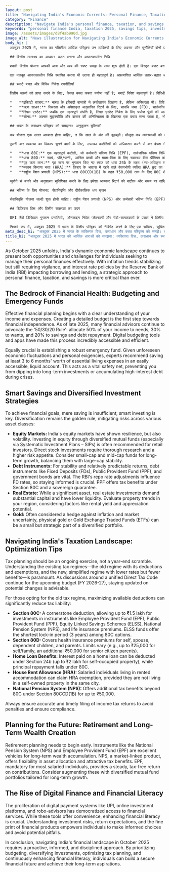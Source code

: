 ```yaml
---
layout: post
title: "Navigating India's Economic Currents: Personal Finance, Taxation, and Smart Savings in October 2025"
category: "Finance"
description: "Navigate India's personal finance, taxation, and savings landscape in October 2025."
keywords: "personal finance India, taxation 2025, savings tips, investment strategies, budget planning, income tax deductions, retirement planning, financial literacy, व्यक्तिगत वित्त भारत, कराधान 2025, बचत युक्तियाँ, निवेश रणनीतियाँ, बजट योजना, आयकर कटौती, सेवानिवृत्ति योजना, वित्तीय साक्षरता"
image: /assets/images/d8f4ab990d.jpg
image_alt: "News illustration for Navigating India's Economic Currents: Personal Finance, Taxation, and Smart Savings in October 2025"
body_hi: |
  अक्टूबर 2025 में, भारत का गतिशील आर्थिक परिदृश्य उन व्यक्तियों के लिए अवसर और चुनौतियाँ दोनों प्रस्तुत कर रहा है जो अपने व्यक्तिगत वित्त को प्रभावी ढंग से प्रबंधित करना चाहते हैं। मुद्रास्फीति के रुझान स्थिर हो रहे हैं लेकिन अभी भी सतर्कता की आवश्यकता है, और भारतीय रिज़र्व बैंक (RBI) की ब्याज दर नीतियाँ उधार लेने और देने को प्रभावित कर रही हैं, ऐसे में व्यक्तिगत वित्त, कराधान और बचत के लिए एक रणनीतिक दृष्टिकोण पहले से कहीं अधिक महत्वपूर्ण है।

  ## वित्तीय स्वास्थ्य का आधार: बजट बनाना और आपातकालीन निधि

  प्रभावी वित्तीय योजना आपकी आय और व्यय की स्पष्ट समझ के साथ शुरू होती है। एक विस्तृत बजट बनाना वित्तीय स्वतंत्रता की दिशा में पहला कदम है। 2025 के अंत तक, कई वित्तीय सलाहकार '50/30/20 नियम' की वकालत करना जारी रखते हैं: अपनी आय का 50% आवश्यकताओं, 30% इच्छाओं और 20% बचत और ऋण चुकौती के लिए आवंटित करें। डिजिटल बजटिंग टूल और ऐप्स ने इस प्रक्रिया को अविश्वसनीय रूप से सुलभ और कुशल बना दिया है।

  एक मजबूत आपातकालीन निधि स्थापित करना भी उतना ही महत्वपूर्ण है। अप्रत्याशित आर्थिक उतार-चढ़ाव और व्यक्तिगत आपात स्थितियों को देखते हुए, विशेषज्ञ आसानी से सुलभ, तरल खाते में कम से कम 3 से 6 महीने के आवश्यक जीवन-यापन के खर्चों को बचाने की सलाह देते हैं। यह एक महत्वपूर्ण सुरक्षा जाल के रूप में कार्य करता है, जो आपको संकटों के दौरान दीर्घकालिक निवेशों में गोता लगाने या उच्च-ब्याज ऋण जमा करने से रोकता है।

  ## स्मार्ट बचत और विविध निवेश रणनीतियाँ

  वित्तीय लक्ष्यों को प्राप्त करने के लिए, केवल बचत करना पर्याप्त नहीं है; स्मार्ट निवेश महत्वपूर्ण है। विविधीकरण (Diversification) विभिन्न परिसंपत्ति वर्गों में जोखिमों को कम करने का सुनहरा नियम बना हुआ है:

  *   **इक्विटी बाजार:** भारत के इक्विटी बाजारों ने लचीलापन दिखाया है, लेकिन अस्थिरता भी। विविध म्यूचुअल फंड (विशेष रूप से व्यवस्थित निवेश योजनाओं – SIP के माध्यम से) में इक्विटी में निवेश अक्सर खुदरा निवेशकों के लिए अनुशंसित किया जाता है। सीधे स्टॉक निवेश के लिए गहन शोध और उच्च जोखिम लेने की क्षमता की आवश्यकता होती है। दीर्घकालिक विकास के लिए स्मॉल-कैप और मिड-कैप फंडों पर विचार करें, उन्हें लार्ज-कैप स्थिरता के साथ संतुलित करें।
  *   **ऋण साधन:** स्थिरता और अपेक्षाकृत अनुमानित रिटर्न के लिए, सावधि जमा (FD), सार्वजनिक भविष्य निधि (PPF), और सरकारी बॉन्ड जैसे ऋण साधन महत्वपूर्ण हैं। RBI के रेपो दर समायोजन FD दरों को प्रभावित करते हैं, इसलिए सूचित रहना महत्वपूर्ण है। PPF धारा 80C के तहत कर लाभ और एक संप्रभु गारंटी प्रदान करता है।
  *   **रियल एस्टेट:** जबकि एक महत्वपूर्ण संपत्ति है, रियल एस्टेट निवेश के लिए पर्याप्त पूंजी की आवश्यकता होती है और इसमें तरलता कम होती है। अपने क्षेत्र में संपत्ति के रुझानों का मूल्यांकन करें, जिसमें किराये की उपज और मूल्यांकन क्षमता जैसे कारकों पर विचार करें।
  *   **सोना:** अक्सर मुद्रास्फीति और बाजार की अनिश्चितता के खिलाफ एक बचाव माना जाता है, भौतिक सोना या गोल्ड एक्सचेंज ट्रेडेड फंड (ETF) एक विविध पोर्टफोलियो का एक छोटा लेकिन रणनीतिक हिस्सा हो सकता है।

  ## भारत के कराधान परिदृश्य को समझना: अनुकूलन युक्तियाँ

  कर योजना एक सतत अभ्यास होना चाहिए, न कि साल के अंत की हड़बड़ी। मौजूदा कर व्यवस्थाओं को समझना—कटौतियों और छूटों के साथ पुरानी व्यवस्था, और कम दरों लेकिन कम लाभों के साथ नई, सरलीकृत व्यवस्था—सर्वोपरि है। आगामी बजट (वित्त वर्ष 2026-27) के लिए एक एकीकृत प्रत्यक्ष कर संहिता पर चर्चा जारी है, संभावित परिवर्तनों पर अपडेट रहना उचित है।

  पुरानी कर व्यवस्था का विकल्प चुनने वालों के लिए, उपलब्ध कटौतियों को अधिकतम करने से कर देयता में काफी कमी आ सकती है:

  *   **धारा 80C:** एक महत्वपूर्ण कटौती, जो कर्मचारी भविष्य निधि (EPF), सार्वजनिक भविष्य निधि (PPF), इक्विटी लिंक्ड सेविंग स्कीम (ELSS), राष्ट्रीय पेंशन प्रणाली (NPS), और जीवन बीमा प्रीमियम जैसे साधनों में ₹1.5 लाख तक के निवेश की अनुमति देती है। ELSS फंड 80C विकल्पों में सबसे कम लॉक-इन अवधि (3 साल) प्रदान करते हैं।
  *   **धारा 80D:** स्वयं, पति/पत्नी, आश्रित बच्चों और माता-पिता के लिए स्वास्थ्य बीमा प्रीमियम को कवर करता है। सीमाएं भिन्न होती हैं (जैसे, स्वयं/परिवार के लिए ₹25,000 तक, वरिष्ठ नागरिक माता-पिता के लिए अतिरिक्त ₹50,000)।
  *   **गृह ऋण लाभ:** गृह ऋण पर भुगतान किए गए ब्याज को धारा 24b के तहत (स्व-अधिकृत संपत्ति के लिए ₹2 लाख तक) कटौती के रूप में दावा किया जा सकता है, जबकि मूलधन चुकौती 80C के अंतर्गत आती है।
  *   **मकान किराया भत्ता (HRA):** किराए के आवास में रहने वाले वेतनभोगी व्यक्ति HRA छूट का दावा कर सकते हैं, बशर्ते वे उसी शहर में स्व-स्वामित्व वाली संपत्ति में न रहते हों।
  *   **राष्ट्रीय पेंशन प्रणाली (NPS):** धारा 80CCD(1B) के तहत ₹50,000 तक के लिए 80C से परे अतिरिक्त कर लाभ प्रदान करता है।

  जुर्माने से बचने और अनुपालन सुनिश्चित करने के लिए हमेशा आयकर रिटर्न को सटीक और समय पर दाखिल करना सुनिश्चित करें।

  ## भविष्य के लिए योजना: सेवानिवृत्ति और दीर्घकालिक धन सृजन

  सेवानिवृत्ति योजना जल्दी शुरू होनी चाहिए। राष्ट्रीय पेंशन प्रणाली (NPS) और कर्मचारी भविष्य निधि (EPF) जैसे साधन दीर्घकालिक धन संचय के लिए उत्कृष्ट माध्यम हैं। NPS, एक बाजार-लिंक्ड उत्पाद, परिसंपत्ति आवंटन में लचीलापन और आकर्षक कर लाभ प्रदान करता है। EPF, अधिकांश वेतनभोगी व्यक्तियों के लिए अनिवार्य, योगदान पर एक स्थिर, कर-मुक्त रिटर्न प्रदान करता है। दीर्घकालिक विकास के लिए तैयार किए गए विविध म्यूचुअल फंड पोर्टफोलियो के साथ इन्हें पूरक करने पर विचार करें।

  ## डिजिटल वित्त और वित्तीय साक्षरता का उदय

  UPI जैसे डिजिटल भुगतान प्रणालियों, ऑनलाइन निवेश प्लेटफार्मों और रोबो-सलाहकारों के प्रसार ने वित्तीय सेवाओं तक पहुंच का लोकतंत्रीकरण किया है। जबकि ये उपकरण सुविधा प्रदान करते हैं, वित्तीय साक्षरता बढ़ाना महत्वपूर्ण है। निवेश जोखिमों, रिटर्न की अपेक्षाओं और वित्तीय उत्पादों के बारीक विवरण को समझना व्यक्तियों को सूचित विकल्प बनाने और संभावित नुकसान से बचने के लिए सशक्त बनाता है।

  निष्कर्ष रूप में, अक्टूबर 2025 में भारत के वित्तीय परिदृश्य को नेविगेट करने के लिए एक सक्रिय, सूचित और अनुशासित दृष्टिकोण की आवश्यकता है। बजट को प्राथमिकता देकर, निवेशों में विविधता लाकर, कर योजना को अनुकूलित करके, और वित्तीय साक्षरता को लगातार बढ़ाकर, व्यक्ति एक सुरक्षित वित्तीय भविष्य का निर्माण कर सकते हैं और अपनी दीर्घकालिक आकांक्षाओं को प्राप्त कर सकते हैं।
meta_desc_hi: "अक्टूबर 2025 में भारत के व्यक्तिगत वित्त, कराधान और बचत परिदृश्य को समझें। बजट, विविध निवेश, कर कटौतियों और सेवानिवृत्ति योजना पर विशेषज्ञ सुझाव प्राप्त करें।"
title_hi: "अक्टूबर 2025 में भारत की आर्थिक धाराओं को समझना: व्यक्तिगत वित्त, कराधान और स्मार्ट बचत"
---
```

As October 2025 unfolds, India's dynamic economic landscape continues to present both opportunities and challenges for individuals seeking to manage their personal finances effectively. With inflation trends stabilizing but still requiring vigilance, and interest rate policies by the Reserve Bank of India (RBI) impacting borrowing and lending, a strategic approach to personal finance, taxation, and savings is more critical than ever.

## The Bedrock of Financial Health: Budgeting and Emergency Funds

Effective financial planning begins with a clear understanding of your income and expenses. Creating a detailed budget is the first step towards financial independence. As of late 2025, many financial advisors continue to advocate the '50/30/20 Rule': allocate 50% of your income to needs, 30% to wants, and 20% to savings and debt repayment. Digital budgeting tools and apps have made this process incredibly accessible and efficient.

Equally crucial is establishing a robust emergency fund. Given unforeseen economic fluctuations and personal exigencies, experts recommend saving at least 3 to 6 months' worth of essential living expenses in an easily accessible, liquid account. This acts as a vital safety net, preventing you from dipping into long-term investments or accumulating high-interest debt during crises.

## Smart Savings and Diversified Investment Strategies

To achieve financial goals, mere saving is insufficient; smart investing is key. Diversification remains the golden rule, mitigating risks across various asset classes:

*   **Equity Markets:** India's equity markets have shown resilience, but also volatility. Investing in equity through diversified mutual funds (especially via Systematic Investment Plans – SIPs) is often recommended for retail investors. Direct stock investments require thorough research and a higher risk appetite. Consider small-cap and mid-cap funds for long-term growth, balancing them with large-cap stability.
*   **Debt Instruments:** For stability and relatively predictable returns, debt instruments like Fixed Deposits (FDs), Public Provident Fund (PPF), and government bonds are vital. The RBI's repo rate adjustments influence FD rates, so staying informed is crucial. PPF offers tax benefits under Section 80C and a sovereign guarantee.
*   **Real Estate:** While a significant asset, real estate investments demand substantial capital and have lower liquidity. Evaluate property trends in your region, considering factors like rental yield and appreciation potential.
*   **Gold:** Often considered a hedge against inflation and market uncertainty, physical gold or Gold Exchange Traded Funds (ETFs) can be a small but strategic part of a diversified portfolio.

## Navigating India's Taxation Landscape: Optimization Tips

Tax planning should be an ongoing exercise, not a year-end scramble. Understanding the existing tax regimes—the old regime with its deductions and exemptions, and the new, simplified regime with lower rates but fewer benefits—is paramount. As discussions around a unified Direct Tax Code continue for the upcoming budget (FY 2026-27), staying updated on potential changes is advisable.

For those opting for the old tax regime, maximizing available deductions can significantly reduce tax liability:

*   **Section 80C:** A cornerstone deduction, allowing up to ₹1.5 lakh for investments in instruments like Employee Provident Fund (EPF), Public Provident Fund (PPF), Equity Linked Savings Schemes (ELSS), National Pension System (NPS), and life insurance premiums. ELSS funds offer the shortest lock-in period (3 years) among 80C options.
*   **Section 80D:** Covers health insurance premiums for self, spouse, dependent children, and parents. Limits vary (e.g., up to ₹25,000 for self/family, an additional ₹50,000 for senior citizen parents).
*   **Home Loan Benefits:** Interest paid on a home loan can be deducted under Section 24b (up to ₹2 lakh for self-occupied property), while principal repayment falls under 80C.
*   **House Rent Allowance (HRA):** Salaried individuals living in rented accommodation can claim HRA exemption, provided they are not living in a self-owned property in the same city.
*   **National Pension System (NPS):** Offers additional tax benefits beyond 80C under Section 80CCD(1B) for up to ₹50,000.

Always ensure accurate and timely filing of income tax returns to avoid penalties and ensure compliance.

## Planning for the Future: Retirement and Long-Term Wealth Creation

Retirement planning needs to begin early. Instruments like the National Pension System (NPS) and Employee Provident Fund (EPF) are excellent vehicles for long-term wealth accumulation. NPS, a market-linked product, offers flexibility in asset allocation and attractive tax benefits. EPF, mandatory for most salaried individuals, provides a steady, tax-free return on contributions. Consider augmenting these with diversified mutual fund portfolios tailored for long-term growth.

## The Rise of Digital Finance and Financial Literacy

The proliferation of digital payment systems like UPI, online investment platforms, and robo-advisors has democratized access to financial services. While these tools offer convenience, enhancing financial literacy is crucial. Understanding investment risks, return expectations, and the fine print of financial products empowers individuals to make informed choices and avoid potential pitfalls.

In conclusion, navigating India's financial landscape in October 2025 requires a proactive, informed, and disciplined approach. By prioritizing budgeting, diversifying investments, optimizing tax planning, and continuously enhancing financial literacy, individuals can build a secure financial future and achieve their long-term aspirations.
